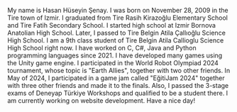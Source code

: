 My name is Hasan Hüseyin Şenay. I was born on November 28, 2009 in the Tire town of Izmir. I graduated from Tire Rasih Kirazoğlu Elementary School and Tire Fatih Secondary School. I started high school at Izmir Bornova Anatolian High School. Later, I passed to Tire Belgin Atila Çallıoğlu Science High School. I am a 9th class student of Tire Belgin Atila Callioglu Science High School right now. I have worked on C, C#, Java and Python programming languages since 2021. I have developed many games using the Unity game engine. I participated in the World Robot Olympiad 2024 tournament, whose topic is "Earth Allies", together with two other friends. In May of 2024, I participated in a game jam called "EğitiJam 2024" together with three other friends and made it to the finals. Also, I passed the 3-stage exams of Deneyap Türkiye Workshops and qualified to be a student there. I am currently working on website development. Have a nice day!

<!---
hasanhuseyinsenay/hasanhuseyinsenay is a ✨ special ✨ repository because its `README.md` (this file) appears on your GitHub profile.
You can click the Preview link to take a look at your changes.
--->
